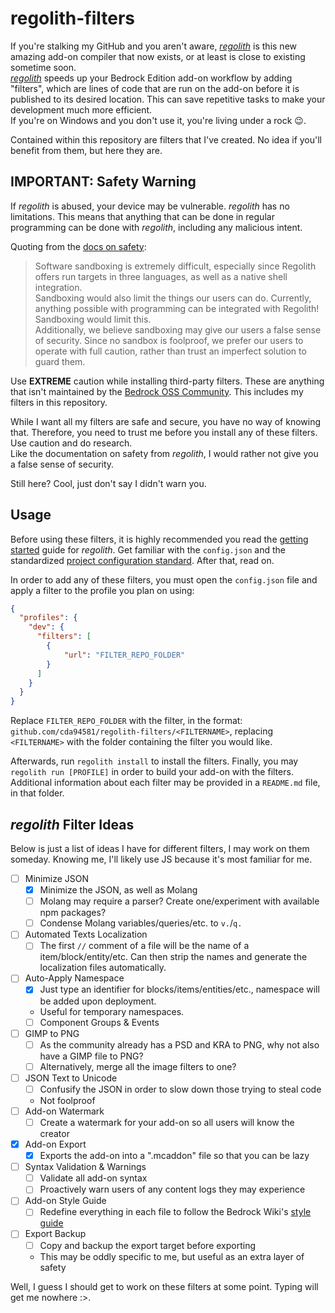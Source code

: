 # regolith-filters
If you're stalking my GitHub and you aren't aware, [*regolith*](https://bedrock-oss.github.io/regolith/) is this new amazing add-on compiler that now exists, or at least is close to existing sometime soon.  
[*regolith*](https://bedrock-oss.github.io/regolith/) speeds up your Bedrock Edition add-on workflow by adding "filters", which are lines of code that are run on the add-on before it is published to its desired location. This can save repetitive tasks to make your development much more efficient.  
If you're on Windows and you don't use it, you're living under a rock 😉.

Contained within this repository are filters that I've created. No idea if you'll benefit from them, but here they are.

## IMPORTANT: Safety Warning
If *regolith* is abused, your device may be vulnerable. *regolith* has no limitations. This means that anything that can be done in regular programming can be done with *regolith*, including any malicious intent.

Quoting from the [docs on safety](https://bedrock-oss.github.io/regolith/docs/safety.html):
> Software sandboxing is extremely difficult, especially since Regolith offers run targets in three languages, as well as a native shell integration.  
Sandboxing would also limit the things our users can do. Currently, anything possible with programming can be integrated with Regolith! Sandboxing would limit this.  
Additionally, we believe sandboxing may give our users a false sense of security. Since no sandbox is foolproof, we prefer our users to operate with full caution, rather than trust an imperfect solution to guard them.

Use **EXTREME** caution while installing third-party filters. These are anything that isn't maintained by the [Bedrock OSS Community](https://github.com/Bedrock-OSS/regolith-filters). This includes my filters in this repository.

While I want all my filters are safe and secure, you have no way of knowing that. Therefore, you need to trust me before you install any of these filters. Use caution and do research.  
Like the documentation on safety from *regolith*, I would rather not give you a false sense of security.

Still here? Cool, just don't say I didn't warn you.

## Usage
Before using these filters, it is highly recommended you read the [getting started](https://bedrock-oss.github.io/regolith/docs/getting-started) guide for *regolith*. Get familiar with the `config.json` and the standardized [project configuration standard](https://github.com/Bedrock-OSS/project-config-standard). After that, read on.

In order to add any of these filters, you must open the `config.json` file and apply a filter to the profile you plan on using:
```json
{
  "profiles": {
	"dev": {
	  "filters": [
		{
			"url": "FILTER_REPO_FOLDER"
		}
	  ]
	}
  }
}
```

Replace `FILTER_REPO_FOLDER` with the filter, in the format: `github.com/cda94581/regolith-filters/<FILTERNAME>`, replacing `<FILTERNAME>` with the folder containing the filter you would like.

Afterwards, run `regolith install` to install the filters. Finally, you may `regolith run [PROFILE]` in order to build your add-on with the filters.  
Additional information about each filter may be provided in a `README.md` file, in that folder.

## *regolith* Filter Ideas
Below is just a list of ideas I have for different filters, I may work on them someday. Knowing me, I'll likely use JS because it's most familiar for me.

- [ ] Minimize JSON
	- [x] Minimize the JSON, as well as Molang
	- [ ] Molang may require a parser? Create one/experiment with available npm packages?
	- [ ] Condense Molang variables/queries/etc. to `v.`/`q.`
- [ ] Automated Texts Localization
	- [ ] The first `//` comment of a file will be the name of a item/block/entity/etc. Can then strip the names and generate the localization files automatically.
- [ ] Auto-Apply Namespace
	- [x] Just type an identifier for blocks/items/entities/etc., namespace will be added upon deployment.
	- Useful for temporary namespaces.
	- [ ] Component Groups & Events
- [ ] GIMP to PNG
	- [ ] As the community already has a PSD and KRA to PNG, why not also have a GIMP file to PNG?
	- [ ] Alternatively, merge all the image filters to one?
- [ ] JSON Text to Unicode
	- [ ] Confusify the JSON in order to slow down those trying to steal code
	- Not foolproof
- [ ] Add-on Watermark
	- [ ] Create a watermark for your add-on so all users will know the creator
- [x] Add-on Export
	- [x] Exports the add-on into a ".mcaddon" file so that you can be lazy
- [ ] Syntax Validation & Warnings
	- [ ] Validate all add-on syntax
	- [ ] Proactively warn users of any content logs they may experience
- [ ] Add-on Style Guide
	- [ ] Redefine everything in each file to follow the Bedrock Wiki's [style guide](https://wiki.bedrock.dev/meta/style-guide.html)
- [ ] Export Backup
	- [ ] Copy and backup the export target before exporting
	- This may be oddly specific to me, but useful as an extra layer of safety

Well, I guess I should get to work on these filters at some point. Typing will get me nowhere :>.
